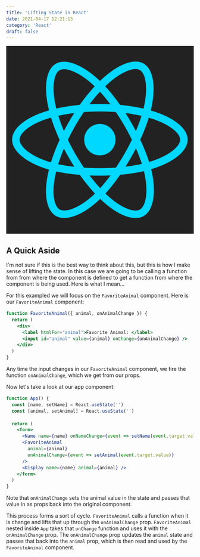 ```yaml
---
title: 'Lifting State in React'
date: 2021-04-17 12:21:13
category: 'React'
draft: false
---
```


![](../../assets/react.svg)

## A Quick Aside

I'm not sure if this is the best way to think about this, but this is how I make
sense of lifting the state. In this case we are going to be calling a function
from from where the component is defined to get a function from where the
component is being used. Here is what I mean...

For this exampled we will focus on the `FavoriteAnimal` component. Here is our
`FavoriteAnimal` component:

```jsx
function FavoriteAnimal({ animal, onAnimalChange }) {
  return (
    <div>
      <label htmlFor="animal">Favorite Animal: </label>
      <input id="animal" value={animal} onChange={onAnimalChange} />
    </div>
  )
}
```

Any time the input changes in our `FavoriteAnimal` component, we fire the
function `onAnimalChange`, which we get from our props.

Now let's take a look at our app component:

```jsx
function App() {
  const [name, setName] = React.useState('')
  const [animal, setAnimal] = React.useState('')

  return (
    <form>
      <Name name={name} onNameChange={event => setName(event.target.value)} />
      <FavoriteAnimal
        animal={animal}
        onAnimalChange={event => setAnimal(event.target.value)}
      />
      <Display name={name} animal={animal} />
    </form>
  )
}
```

Note that `onAnimalChange` sets the animal value in the state and passes that
value in as props back into the original component.

This process forms a sort of cycle. `FavoriteAnimal` calls a function when it is
change and lifts that up through the `onAnimalChange` prop. `FavoriteAnimal`
nested inside `App` takes that `onChange` function and uses it with the
`onAnimalChange` prop. The `onAnimalChange` prop updates the `animal` state and
passes that back into the `animal` prop, which is then read and used by the
`FavoriteAnimal` component.
